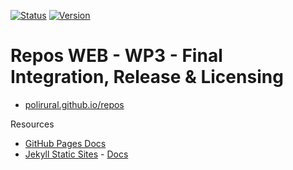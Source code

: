 [![Status](https://img.shields.io/badge/Status-Work%20in%20progress-orange?style=plastic)](https://github.com/polirural) [![Version](https://img.shields.io/badge/version-protoype-yellowgreen)](https://polirural.github.io/repos/)
# Repos WEB - WP3 - Final Integration, Release & Licensing

- [polirural.github.io/repos](https://polirural.github.io/repos/)

Resources

- [GitHub Pages Docs](https://docs.github.com/en/pages)
- [Jekyll Static Sites](https://jekyllrb.com/) - [Docs](https://jekyllrb.com/docs/)

